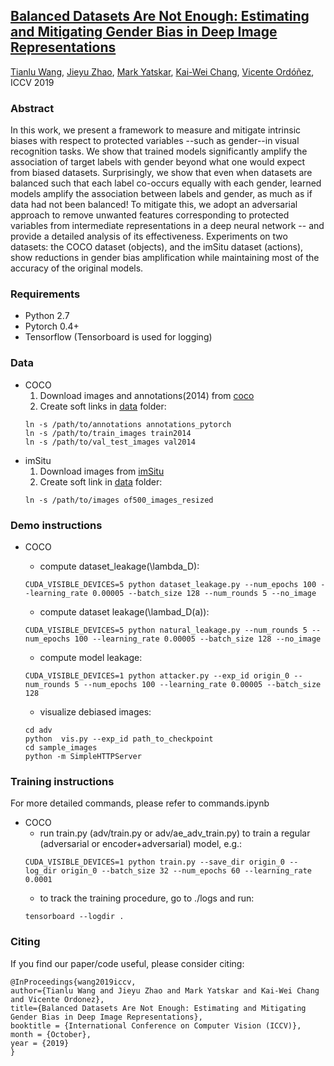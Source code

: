 ## [Balanced Datasets Are Not Enough: Estimating and Mitigating Gender Bias in Deep Image Representations](https://arxiv.org/abs/1811.08489)
[Tianlu Wang](http://www.cs.virginia.edu/~tw8cb/), [Jieyu Zhao](https://jyzhao.net/), [Mark Yatskar](http://markyatskar.com/), [Kai-Wei Chang](http://web.cs.ucla.edu/~kwchang/), [Vicente Ordóñez](http://vicenteordonez.com/), ICCV 2019

### Abstract 
In this work, we present a framework to measure and mitigate intrinsic biases with respect to protected variables --such as gender--in visual recognition tasks. We show that trained models significantly amplify the association of target labels with gender beyond what one would expect from biased datasets. Surprisingly, we show that even when datasets are balanced such that each label co-occurs equally with each gender, learned models amplify the association between labels and gender, as much as if data had not been balanced! To mitigate this, we adopt an adversarial approach to remove unwanted features corresponding to protected variables from intermediate representations in a deep neural network -- and provide a detailed analysis of its effectiveness. Experiments on two datasets: the COCO dataset (objects), and the imSitu dataset (actions), show reductions in gender bias amplification while maintaining most of the accuracy of the original models.

### Requirements
- Python 2.7
- Pytorch 0.4+
- Tensorflow (Tensorboard is used for logging)

### Data
* COCO
  1. Download images and annotations(2014) from [coco](http://cocodataset.org/#download)
  2. Create soft links in [data](./object_multilabel/data) folder:
  ```
  ln -s /path/to/annotations annotations_pytorch
  ln -s /path/to/train_images train2014
  ln -s /path/to/val_test_images val2014
  ```
* imSitu
  1. Download images from [imSitu](http://imsitu.org/download/)
  2. Create soft link in [data](./verb_classification/data) folder:
   ```
   ln -s /path/to/images of500_images_resized
   ```

### Demo instructions
* COCO
  * compute dataset_leakage(\lambda_D):
  ```
  CUDA_VISIBLE_DEVICES=5 python dataset_leakage.py --num_epochs 100 --learning_rate 0.00005 --batch_size 128 --num_rounds 5 --no_image
  ```
  * compute dataset leakage(\lambad_D(a)):
  ```
  CUDA_VISIBLE_DEVICES=5 python natural_leakage.py --num_rounds 5 --num_epochs 100 --learning_rate 0.00005 --batch_size 128 --no_image
  ```
  * compute model leakage:
  ```
  CUDA_VISIBLE_DEVICES=1 python attacker.py --exp_id origin_0 --num_rounds 5 --num_epochs 100 --learning_rate 0.00005 --batch_size 128
  ```
  
  * visualize debiased images:
  ```
  cd adv
  python  vis.py --exp_id path_to_checkpoint
  cd sample_images
  python -m SimpleHTTPServer
  ```
  
  

### Training instructions
For more detailed commands, please refer to commands.ipynb
* COCO
  * run train.py (adv/train.py or adv/ae_adv_train.py) to train a regular (adversarial or encoder+adversarial) model, e.g.:
  ```
  CUDA_VISIBLE_DEVICES=1 python train.py --save_dir origin_0 --log_dir origin_0 --batch_size 32 --num_epochs 60 --learning_rate 0.0001
  ```
  * to track the training procedure, go to ./logs and run:
  ```
  tensorboard --logdir .
### Citing
If you find our paper/code useful, please consider citing:

```
@InProceedings{wang2019iccv,
author={Tianlu Wang and Jieyu Zhao and Mark Yatskar and Kai-Wei Chang and Vicente Ordonez},
title={Balanced Datasets Are Not Enough: Estimating and Mitigating Gender Bias in Deep Image Representations},
booktitle = {International Conference on Computer Vision (ICCV)},
month = {October},
year = {2019}
}
```
